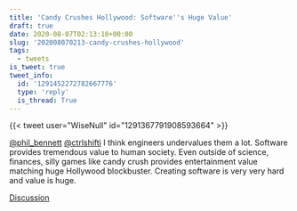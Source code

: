 ```yaml
---
title: 'Candy Crushes Hollywood: Software''s Huge Value'
draft: true
date: 2020-08-07T02:13:10+00:00
slug: '202008070213-candy-crushes-hollywood'
tags:
  - tweets
is_tweet: true
tweet_info:
  id: '1291452272782667776'
  type: 'reply'
  is_thread: True
---
```




{{< tweet user="WiseNull" id="1291367791908593664" >}}

[@phil_bennett](https://x.com/phil_bennett) [@ctrlshifti](https://x.com/ctrlshifti) I think engineers undervalues them a lot. Software provides tremendous value to human society. Even outside of science, finances, silly games like candy crush provides entertainment value matching huge Hollywood blockbuster. Creating software is very very hard and value is huge.

[Discussion](https://x.com/sytelus/status/1291452272782667776)
